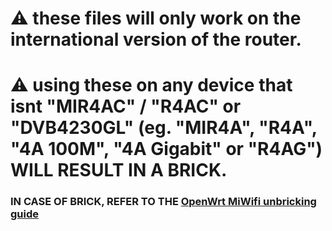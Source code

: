 # ⚠ these files will only work on the international version of the router.
# ⚠ using these on any device that isnt "MIR4AC" / "R4AC" or "DVB4230GL" (eg. "MIR4A", "R4A", "4A 100M", "4A Gigabit" or "R4AG") WILL RESULT IN A BRICK.
### IN CASE OF BRICK, REFER TO THE [OpenWrt MiWifi unbricking guide](https://openwrt.org/inbox/toh/xiaomi/r4ac#debricking)
